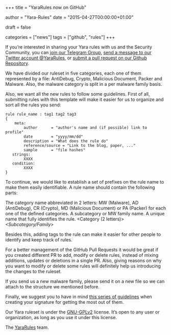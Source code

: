 +++
title = "YaraRules now on GitHub"

author = "Yara-Rules"
date = "2015-04-27T00:00:00+01:00"

draft = false

categories = ["news"]
tags = ["github", "rules"]
+++

If you’re interested in sharing your Yara rules with us and the Security Community, you can [join our Telegram Group](https://t.me/joinchat/ALAD2UZ1HxA0M37D94oeag "YaraRules Telegram Group"), [send a message to our Twitter account @YaraRules](https://twitter.com/yararules "YaraRules' Twitter Account"), or [submit a pull request on our Github Repository](https://github.com/Yara-Rules/rules/ "YaraRules Github Repository").

We have divided our ruleset in five categories, each one of them represented by a file: AntiDebug, Crypto, Malicious Document, Packer and Malware. Also, the malware category is split in a per malware family basis.

Also, we want all the new rules to follow some guidelines. First of all, submitting rules with this template will make it easier for us to organize and sort all the rules you send:

```
rule rule_name : tag1 tag2 tag3
{
    meta:
        author      = "author's name and (if possible) link to profile"
        date        = "yyyy/mm/dd"
        description = "What does the rule do"
        reference/source = "Link to the blog, paper, ..."
        sample      = "file hashes"
   strings:
        XXXX
   condition:
        XXXX
}
```
To continue, we would like to establish a set of prefixes on the rule name to make them easily identifiable. A rule name should contain the following parts:

The category name abbreviated in 2 letters: MW (Malware), AD (AntiDebug), CR (Crypto), MD (Malicious Document) or PA (Packer) for each one of the defined categories.
A subcategory or MW family name.
A unique name that fully identifies the rule.
<Category (2 letters)>_<Subcategory/Family>_<unique name>

Besides this, adding tags to the rule can make it easier for other people to identify and keep track of rules.

For a better management of the GitHub Pull Requests it would be great if you created different PR to add, modify or delete rules, instead of mixing additions, updates or deletions in a single PR. Also, giving reasons on why you want to modify or delete some rules will definitely help us introducing the changes to the ruleset.

If you send us a new malware family, please send it on a new file so we can attach to the structure we mentioned before.

Finally, we suggest you to have in mind [this series of guidelines](https://gist.github.com/Neo23x0/e3d4e316d7441d9143c7 "Yara Performance Guidelines") when creating your signature for getting the most out of them.

Our Yara ruleset is under the [GNU-GPLv2](http://www.gnu.org/licenses/gpl-2.0.html "GNU GPL License v2") license. It’s open to any user or organization, as long as you use it under this license.

The [YaraRules](https://twitter.com/yararules) team.
